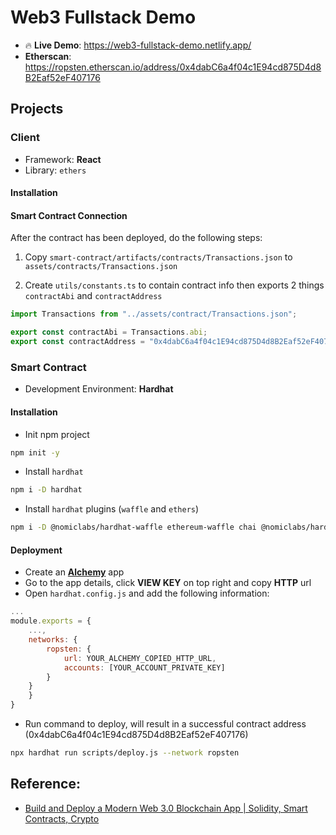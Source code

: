 # Web3 Fullstack Demo

- 🔥 **Live Demo**: https://web3-fullstack-demo.netlify.app/
- **Etherscan**: https://ropsten.etherscan.io/address/0x4dabC6a4f04c1E94cd875D4d8B2Eaf52eF407176

## Projects

### Client

- Framework: **React**
- Library: `ethers`

#### Installation

#### Smart Contract Connection

After the contract has been deployed, do the following steps:

1. Copy `smart-contract/artifacts/contracts/Transactions.json` to `assets/contracts/Transactions.json`

2. Create `utils/constants.ts` to contain contract info then exports 2 things `contractAbi` and `contractAddress`

```typescript
import Transactions from "../assets/contract/Transactions.json";

export const contractAbi = Transactions.abi;
export const contractAddress = "0x4dabC6a4f04c1E94cd875D4d8B2Eaf52eF407176";
```

### Smart Contract

- Development Environment: **Hardhat**

#### Installation

- Init npm project

```bash
npm init -y
```

- Install `hardhat`

```bash
npm i -D hardhat
```

- Install `hardhat` plugins (`waffle` and `ethers`)

```bash
npm i -D @nomiclabs/hardhat-waffle ethereum-waffle chai @nomiclabs/hardhat-ethers ethers
```

#### Deployment

- Create an **[Alchemy](https://www.alchemy.com/)** app
- Go to the app details, click **VIEW KEY** on top right and copy **HTTP** url
- Open `hardhat.config.js` and add the following information:

```js
...
module.exports = {
    ...,
    networks: {
        ropsten: {
            url: YOUR_ALCHEMY_COPIED_HTTP_URL,
            accounts: [YOUR_ACCOUNT_PRIVATE_KEY]
        }
    }
    }
}
```

- Run command to deploy, will result in a successful contract address (0x4dabC6a4f04c1E94cd875D4d8B2Eaf52eF407176)

```bash
npx hardhat run scripts/deploy.js --network ropsten
```

## Reference:

- [Build and Deploy a Modern Web 3.0 Blockchain App | Solidity, Smart Contracts, Crypto](https://youtu.be/Wn_Kb3MR_cU)
